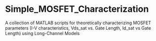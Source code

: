 # Simple_MOSFET_Characterization
A collection of MATLAB scripts for theoretically characterizing MOSFET parameters (I-V characteristics, Vds_sat vs. Gate Length, Id_sat vs Gate Length) using Long-Channel Models
